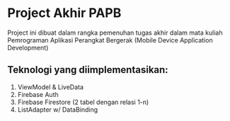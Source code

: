 # Project Akhir PAPB
Project ini dibuat dalam rangka pemenuhan tugas akhir dalam mata kuliah Pemrograman Aplikasi Perangkat Bergerak (Mobile Device Application Development)

## Teknologi yang diimplementasikan:
1. ViewModel & LiveData
1. Firebase Auth
1. Firebase Firestore (2 tabel dengan relasi 1-n)
1. ListAdapter w/ DataBinding
